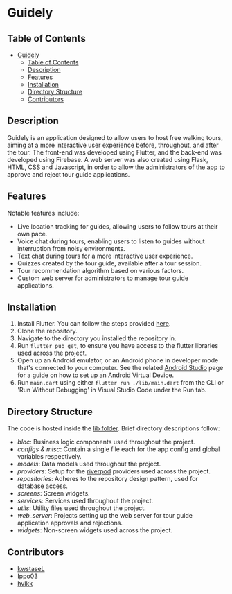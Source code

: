 # Guidely

## Table of Contents

- [Guidely](#guidely)
  - [Table of Contents](#table-of-contents)
  - [Description](#description)
  - [Features](#features)
  - [Installation](#installation)
  - [Directory Structure](#directory-structure)
  - [Contributors](#contributors)

## Description

Guidely is an application designed to allow users to host free walking tours, aiming at a more interactive user experience before, throughout, and after the tour. The front-end was developed using Flutter, and the back-end was developed using Firebase. A web server was also created using Flask, HTML, CSS and Javascript, in order to allow the administrators of the app to approve and reject tour guide applications.

## Features

Notable features include:

- Live location tracking for guides, allowing users to follow tours at their own pace.
- Voice chat during tours, enabling users to listen to guides without interruption from noisy environments.
- Text chat during tours for a more interactive user experience.
- Quizzes created by the tour guide, available after a tour session.
- Tour recommendation algorithm based on various factors.
- Custom web server for administrators to manage tour guide applications.

## Installation

1. Install Flutter. You can follow the steps provided [here](https://docs.flutter.dev/get-started/install).
2. Clone the repository.
3. Navigate to the directory you installed the repository in.
4. Run `flutter pub get`, to ensure you have access to the flutter libraries used across the project.
5. Open up an Android emulator, or an Android phone in developer mode that's connected to your computer. See the related [Android Studio](https://developer.android.com/studio/run/managing-avds) page for a guide on how to set up an Android Virtual Device.
6. Run `main.dart` using either `flutter run ./lib/main.dart` from the CLI or 'Run Without Debugging' in Visual Studio Code under the Run tab.

## Directory Structure

The code is hosted inside the [lib folder](https://github.com/hvlkk/Guidely/tree/main/lib). Brief directory descriptions follow:

- _bloc_: Business logic components used throughout the project.
- _configs & misc_: Contain a single file each for the app config and global variables respectively.
- _models_: Data models used throughout the project.
- _providers_: Setup for the [riverpod](https://pub.dev/packages/flutter_riverpod) providers used across the project.
- _repositories_: Adheres to the repository design pattern, used for database access.
- _screens_: Screen widgets.
- _services_: Services used throughout the project.
- _utils_: Utility files used throughout the project.
- _web_server_: Projects setting up the web server for tour guide application approvals and rejections.
- _widgets_: Non-screen widgets used across the project.

## Contributors

- [kwstaseL](https://github.com/kwstaseL)
- [Ippo03](https://github.com/Ippo03)
- [hvlkk](https://github.com/hvlkk)
